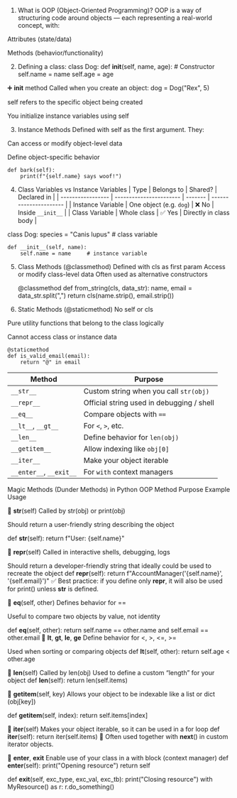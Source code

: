 1. What is OOP (Object-Oriented Programming)?
OOP is a way of structuring code around objects — each representing a real-world concept, with:

Attributes (state/data)

Methods (behavior/functionality)


2. Defining a class:
class Dog:
    def __init__(self, name, age):  # Constructor
        self.name = name
        self.age = age

➕ __init__ method
Called when you create an object: dog = Dog("Rex", 5)

self refers to the specific object being created

You initialize instance variables using self



3. Instance Methods
Defined with self as the first argument. They:

Can access or modify object-level data

Define object-specific behavior

    def bark(self):
        print(f"{self.name} says woof!")


4. Class Variables vs Instance Variables
| Type              | Belongs to              | Shared? | Declared in            |
| ----------------- | ----------------------- | ------- | ---------------------- |
| Instance Variable | One object (e.g. `dog`) | ❌ No    | Inside `__init__`      |
| Class Variable    | Whole class             | ✅ Yes   | Directly in class body |

class Dog:
    species = "Canis lupus"  # class variable

    def __init__(self, name):
        self.name = name     # instance variable



5. Class Methods (@classmethod)
Defined with cls as first param
Access or modify class-level data
Often used as alternative constructors

    @classmethod
    def from_string(cls, data_str):
        name, email = data_str.split(",")
        return cls(name.strip(), email.strip())


6. Static Methods (@staticmethod)
No self or cls

Pure utility functions that belong to the class logically

Cannot access class or instance data

    @staticmethod
    def is_valid_email(email):
        return "@" in email




| Method                  | Purpose                                   |
| ----------------------- | ----------------------------------------- |
| `__str__`               | Custom string when you call `str(obj)`    |
| `__repr__`              | Official string used in debugging / shell |
| `__eq__`                | Compare objects with `==`                 |
| `__lt__`, `__gt__`      | For `<`, `>`, etc.                        |
| `__len__`               | Define behavior for `len(obj)`            |
| `__getitem__`           | Allow indexing like `obj[0]`              |
| `__iter__`              | Make your object iterable                 |
| `__enter__`, `__exit__` | For `with` context managers               |


Magic Methods (Dunder Methods) in Python OOP
Method	Purpose	Example Usage

🔹 __str__(self)
Called by str(obj) or print(obj)

Should return a user-friendly string describing the object

def __str__(self):
    return f"User: {self.name}"


🔹 __repr__(self)
Called in interactive shells, debugging, logs

Should return a developer-friendly string that ideally could be used to recreate the object
def __repr__(self):
    return f"AccountManager('{self.name}', '{self.email}')"
✅ Best practice: if you define only __repr__, it will also be used for print() unless __str__ is defined.

🔹 __eq__(self, other)
Defines behavior for ==

Useful to compare two objects by value, not identity

def __eq__(self, other):
    return self.name == other.name and self.email == other.email
🔹 __lt__, __gt__, __le__, __ge__
Define behavior for <, >, <=, >=

Used when sorting or comparing objects
def __lt__(self, other):
    return self.age < other.age

🔹 __len__(self)
Called by len(obj)
Used to define a custom “length” for your object
def __len__(self):
    return len(self.items)

🔹 __getitem__(self, key)
Allows your object to be indexable like a list or dict (obj[key])

def __getitem__(self, index):
    return self.items[index]

🔹 __iter__(self)
Makes your object iterable, so it can be used in a for loop
def __iter__(self):
    return iter(self.items)
🔁 Often used together with __next__() in custom iterator objects.

🔹 __enter__, __exit__
Enable use of your class in a with block (context manager)
def __enter__(self):
    print("Opening resource")
    return self

def __exit__(self, exc_type, exc_val, exc_tb):
    print("Closing resource")
with MyResource() as r:
    r.do_something()